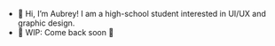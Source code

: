 - 👋 Hi, I’m Aubrey! I am a high-school student interested in UI/UX and graphic design.
- 🚧 WIP: Come back soon 🐰 

<!---
oburi/oburi is a ✨ special ✨ repository because its `README.md` (this file) appears on your GitHub profile.
You can click the Preview link to take a look at your changes.
--->
